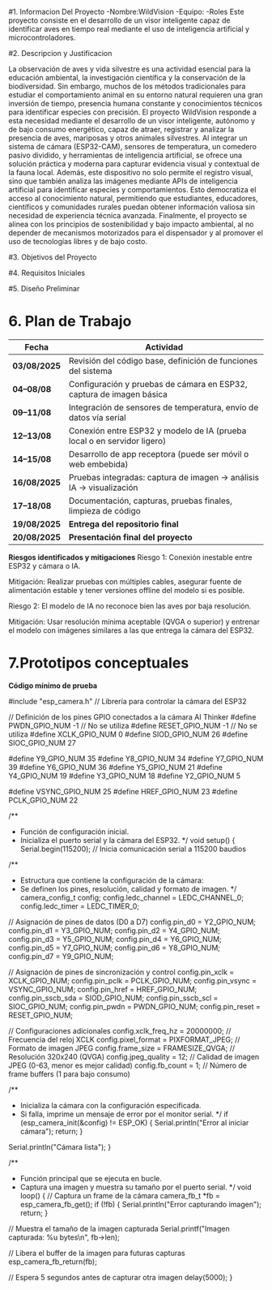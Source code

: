 #1. Informacion Del Proyecto
-Nombre:WildVision
-Equipo:
-Roles
Este proyecto consiste en el desarrollo de un visor inteligente capaz de identificar aves en tiempo real mediante el uso de inteligencia artificial y microcontroladores.

#2. Descripcion y Justificacion 

La observación de aves y vida silvestre es una actividad esencial para la educación ambiental, la investigación científica y la conservación de la biodiversidad. Sin embargo, muchos de los métodos tradicionales para estudiar el comportamiento animal en su entorno natural requieren una gran inversión de tiempo, presencia humana constante y conocimientos técnicos para identificar especies con precisión.
El proyecto WildVision responde a esta necesidad mediante el desarrollo de un visor inteligente, autónomo y de bajo consumo energético, capaz de atraer, registrar y analizar la presencia de aves, mariposas y otros animales silvestres. Al integrar un sistema de cámara (ESP32-CAM), sensores de temperatura, un comedero pasivo dividido, y herramientas de inteligencia artificial, se ofrece una solución práctica y moderna para capturar evidencia visual y contextual de la fauna local.
Además, este dispositivo no solo permite el registro visual, sino que también analiza las imágenes mediante APIs de inteligencia artificial para identificar especies y comportamientos. Esto democratiza el acceso al conocimiento natural, permitiendo que estudiantes, educadores, científicos y comunidades rurales puedan obtener información valiosa sin necesidad de experiencia técnica avanzada.
Finalmente, el proyecto se alinea con los principios de sostenibilidad y bajo impacto ambiental, al no depender de mecanismos motorizados para el dispensador y al promover el uso de tecnologías libres y de bajo costo.

#3. Objetivos del Proyecto




#4. Requisitos Iniciales 



#5. Diseño Preliminar






# 6. Plan de Trabajo 
| Fecha          | Actividad                                                               |
| -------------- | ----------------------------------------------------------------------- |
| **03/08/2025** | Revisión del código base, definición de funciones del sistema           |
| **04–08/08**   | Configuración y pruebas de cámara en ESP32, captura de imagen básica    |
| **09–11/08**   | Integración de sensores de temperatura, envío de datos vía serial       |
| **12–13/08**   | Conexión entre ESP32 y modelo de IA (prueba local o en servidor ligero) |
| **14–15/08**   | Desarrollo de app receptora (puede ser móvil o web embebida)            |
| **16/08/2025** | Pruebas integradas: captura de imagen → análisis IA → visualización     |
| **17–18/08**   | Documentación, capturas, pruebas finales, limpieza de código            |
| **19/08/2025** |  **Entrega del repositorio final**                                      |
| **20/08/2025** |  **Presentación final del proyecto**                                    |

**Riesgos identificados y mitigaciones**
Riesgo 1: Conexión inestable entre ESP32 y cámara o IA.

Mitigación: Realizar pruebas con múltiples cables, asegurar fuente de alimentación estable y tener versiones offline del modelo si es posible.

Riesgo 2: El modelo de IA no reconoce bien las aves por baja resolución.

Mitigación: Usar resolución mínima aceptable (QVGA o superior) y entrenar el modelo con imágenes similares a las que entrega la cámara del ESP32.

# 7.Prototipos conceptuales
**Código mínimo de prueba**

#include "esp_camera.h"  // Librería para controlar la cámara del ESP32

// Definición de los pines GPIO conectados a la cámara AI Thinker
#define PWDN_GPIO_NUM    -1   // No se utiliza
#define RESET_GPIO_NUM   -1   // No se utiliza
#define XCLK_GPIO_NUM     0
#define SIOD_GPIO_NUM    26
#define SIOC_GPIO_NUM    27

#define Y9_GPIO_NUM      35
#define Y8_GPIO_NUM      34
#define Y7_GPIO_NUM      39
#define Y6_GPIO_NUM      36
#define Y5_GPIO_NUM      21
#define Y4_GPIO_NUM      19
#define Y3_GPIO_NUM      18
#define Y2_GPIO_NUM       5

#define VSYNC_GPIO_NUM   25
#define HREF_GPIO_NUM    23
#define PCLK_GPIO_NUM    22

/**
 * Función de configuración inicial.
 * Inicializa el puerto serial y la cámara del ESP32.
 */
void setup() {
  Serial.begin(115200);  // Inicia comunicación serial a 115200 baudios

  /**
   * Estructura que contiene la configuración de la cámara:
   * Se definen los pines, resolución, calidad y formato de imagen.
   */
  camera_config_t config;
  config.ledc_channel = LEDC_CHANNEL_0;
  config.ledc_timer = LEDC_TIMER_0;
  
  // Asignación de pines de datos (D0 a D7)
  config.pin_d0 = Y2_GPIO_NUM;
  config.pin_d1 = Y3_GPIO_NUM;
  config.pin_d2 = Y4_GPIO_NUM;
  config.pin_d3 = Y5_GPIO_NUM;
  config.pin_d4 = Y6_GPIO_NUM;
  config.pin_d5 = Y7_GPIO_NUM;
  config.pin_d6 = Y8_GPIO_NUM;
  config.pin_d7 = Y9_GPIO_NUM;

  // Asignación de pines de sincronización y control
  config.pin_xclk = XCLK_GPIO_NUM;
  config.pin_pclk = PCLK_GPIO_NUM;
  config.pin_vsync = VSYNC_GPIO_NUM;
  config.pin_href = HREF_GPIO_NUM;
  config.pin_sscb_sda = SIOD_GPIO_NUM;
  config.pin_sscb_scl = SIOC_GPIO_NUM;
  config.pin_pwdn = PWDN_GPIO_NUM;
  config.pin_reset = RESET_GPIO_NUM;

  // Configuraciones adicionales
  config.xclk_freq_hz = 20000000;        // Frecuencia del reloj XCLK
  config.pixel_format = PIXFORMAT_JPEG;  // Formato de imagen JPEG
  config.frame_size = FRAMESIZE_QVGA;    // Resolución 320x240 (QVGA)
  config.jpeg_quality = 12;              // Calidad de imagen JPEG (0-63, menor es mejor calidad)
  config.fb_count = 1;                   // Número de frame buffers (1 para bajo consumo)

  /**
   * Inicializa la cámara con la configuración especificada.
   * Si falla, imprime un mensaje de error por el monitor serial.
   */
  if (esp_camera_init(&config) != ESP_OK) {
    Serial.println("Error al iniciar cámara");
    return;
  }

  Serial.println("Cámara lista");
}

/**
 * Función principal que se ejecuta en bucle.
 * Captura una imagen y muestra su tamaño por el puerto serial.
 */
void loop() {
  // Captura un frame de la cámara
  camera_fb_t *fb = esp_camera_fb_get();
  if (!fb) {
    Serial.println("Error capturando imagen");
    return;
  }

  // Muestra el tamaño de la imagen capturada
  Serial.printf("Imagen capturada: %u bytes\n", fb->len);

  // Libera el buffer de la imagen para futuras capturas
  esp_camera_fb_return(fb);

  // Espera 5 segundos antes de capturar otra imagen
  delay(5000);
}

